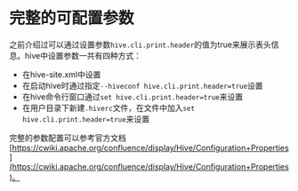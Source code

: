 # 完整的可配置参数

之前介绍过可以通过设置参数`hive.cli.print.header`的值为true来展示表头信息。hive中设置参数一共有四种方式：

* 在hive-site.xml中设置
* 在启动hive时通过指定`--hiveconf hive.cli.print.header=true`设置
* 在hive命令行窗口通过`set hive.cli.print.header=true`来设置
* 在用户目录下新建`.hiverc`文件，在文件中加入`set hive.cli.print.header=true`来设置

完整的参数配置可以参考官方文档[https://cwiki.apache.org/confluence/display/Hive/Configuration+Properties](https://cwiki.apache.org/confluence/display/Hive/Configuration+Properties)。
